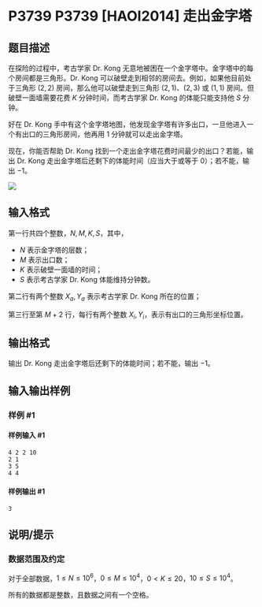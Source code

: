 # P3739 P3739 [HAOI2014] 走出金字塔

## 题目描述

在探险的过程中，考古学家 Dr. Kong 无意地被困在一个金字塔中。金字塔中的每个房间都是三角形。Dr. Kong 可以破壁走到相邻的房间去。例如，如果他目前处于三角形 $(2,2)$ 房间，那么他可以破壁走到三角形 $(2,1)$、$(2,3)$ 或 $(1,1)$ 房间。但破壁一面墙需要花费 $K$ 分钟时间，而考古学家 Dr. Kong 的体能只能支持他 $S$ 分钟。


好在 Dr. Kong 手中有这个金字塔地图，他发现金字塔有许多出口，一旦他进入一个有出口的三角形房间，他再用 $1$ 分钟就可以走出金字塔。

现在，你能否帮助 Dr. Kong 找到一个走出金字塔花费时间最少的出口？若能，输出 Dr. Kong 走出金字塔后还剩下的体能时间（应当大于或等于 $0$）；若不能，输出 $-1$。

![](https://cdn.luogu.com.cn/upload/pic/5208.png)


## 输入格式

第一行共四个整数，$N,M,K,S$，其中，

- $N$ 表示金字塔的层数；
- $M$ 表示出口数；
- $K$ 表示破壁一面墙的时间；
- $S$ 表示考古学家 Dr. Kong 体能维持分钟数。

第二行有两个整数 $X_a,Y_a$ 表示考古学家 Dr. Kong 所在的位置；

第三行至第 $M+2$ 行，每行有两个整数 $X_i,Y_i$，表示有出口的三角形坐标位置。


## 输出格式

输出 Dr. Kong 走出金字塔后还剩下的体能时间；若不能，输出 $-1$。


## 输入输出样例

### 样例 #1

#### 样例输入 #1

```
4 2 2 10
2 1
3 5
4 4
```

#### 样例输出 #1

```
3
```

## 说明/提示

### 数据范围及约定

对于全部数据，$1 \le N \le 10^6$，$0\le M\le 10^4$，$0<K\le 20$，$10\le S\le 10^4$。

所有的数据都是整数，且数据之间有一个空格。

